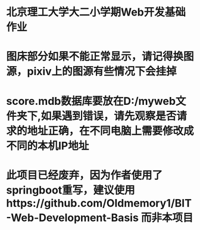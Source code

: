 # 北京理工大学大二小学期Web开发基础作业
# 图床部分如果不能正常显示，请记得换图源，pixiv上的图源有些情况下会挂掉
# score.mdb数据库要放在D:/myweb文件夹下,如果遇到错误，请先观察是否请求的地址正确，在不同电脑上需要修改成不同的本机IP地址
# 此项目已经废弃，因为作者使用了springboot重写，建议使用https://github.com/Oldmemory1/BIT-Web-Development-Basis 而非本项目
